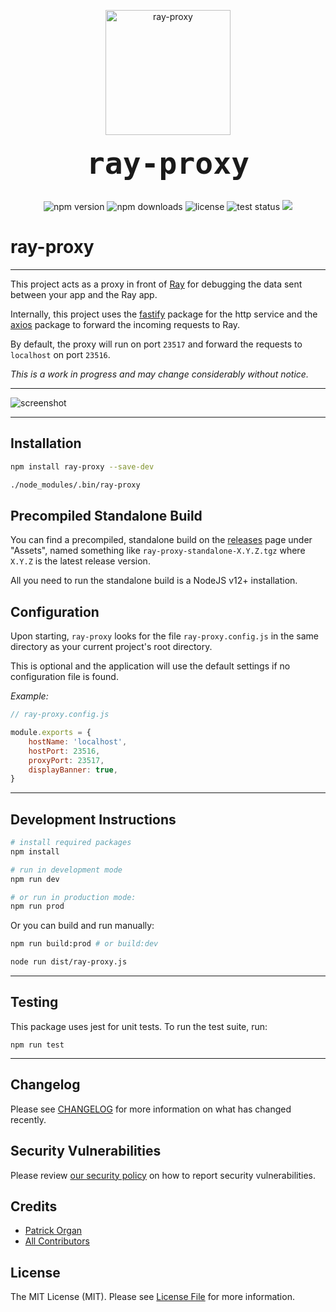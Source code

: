 <p align="center">
    <img src="https://static.permafrost.dev/images/ray-proxy/ray-proxy-logo-256x256.png" alt="ray-proxy" height="200" style="block">
    <br><br>
    <code style="font-size:3.0rem;"><strong>ray-proxy</strong></code>
    <br><br>
</p>

<p align="center">
    <img src="https://shields.io/npm/v/ray-proxy" alt="npm version"> <img src="https://img.shields.io/npm/dt/ray-proxy.svg" alt="npm downloads"> <img src="https://shields.io/github/license/permafrost-dev/ray-proxy" alt="license"> <img src="https://github.com/permafrost-dev/ray-proxy/workflows/Run%20Tests/badge.svg" alt="test status"> <img src="https://codecov.io/gh/permafrost-dev/ray-proxy/branch/main/graph/badge.svg?token=YW2BTKSNEO"/>
</p>

# ray-proxy

---

This project acts as a proxy in front of [Ray](https://myray.app) for debugging the data sent between your app and the Ray app.

Internally, this project uses the [fastify](https://www.fastify.io/) package for the http service and the [axios](https://github.com/axios/axios) package to forward the incoming requests to Ray.

By default, the proxy will run on port `23517` and forward the requests to `localhost` on port `23516`.

_This is a work in progress and may change considerably without notice._

---

![screenshot](https://static.permafrost.dev/images/ray-proxy/screenshot-01.png)

---

## Installation

```bash
npm install ray-proxy --save-dev

./node_modules/.bin/ray-proxy
```

## Precompiled Standalone Build

You can find a precompiled, standalone build on the [releases](./releases) page under "Assets", named something like `ray-proxy-standalone-X.Y.Z.tgz` where `X.Y.Z` is the latest release version.

All you need to run the standalone build is a NodeJS v12+ installation.

## Configuration

Upon starting, `ray-proxy` looks for the file `ray-proxy.config.js` in the same directory as your current project's root directory.

This is optional and the application will use the default settings if no configuration file is found.

_Example:_

```js
// ray-proxy.config.js

module.exports = {
    hostName: 'localhost',
    hostPort: 23516,
    proxyPort: 23517,
    displayBanner: true,
}
```

---

## Development Instructions

```bash
# install required packages
npm install

# run in development mode
npm run dev

# or run in production mode:
npm run prod
```

Or you can build and run manually:

```bash
npm run build:prod # or build:dev

node run dist/ray-proxy.js
```

---

## Testing

This package uses jest for unit tests. To run the test suite, run:

`npm run test`

---

## Changelog

Please see [CHANGELOG](CHANGELOG.md) for more information on what has changed recently.

## Security Vulnerabilities

Please review [our security policy](../../security/policy) on how to report security vulnerabilities.

## Credits

- [Patrick Organ](https://github.com/patinthehat)
- [All Contributors](../../contributors)

## License

The MIT License (MIT). Please see [License File](LICENSE) for more information.

